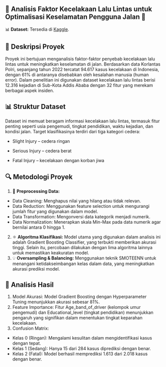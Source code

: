 ## 🚗 **Analisis Faktor Kecelakaan Lalu Lintas untuk Optimalisasi Keselamatan Pengguna Jalan** 🚗 
📊 **Dataset:** Tersedia di [Kaggle](https://acesse.one/essTz).

## 📖 **Deskripsi Proyek**
Proyek ini bertujuan menganalisis faktor-faktor penyebab kecelakaan lalu lintas untuk meningkatkan keselamatan di jalan. Berdasarkan data Korlantas Polri, sepanjang tahun 2022 tercatat 94.617 kasus kecelakaan di Indonesia, dengan 61% di antaranya disebabkan oleh kesalahan manusia (human error). Dalam penelitian ini digunakan dataset kecelakaan lalu lintas berisi 12.316 kejadian di Sub-Kota Addis Ababa dengan 32 fitur yang merekam berbagai aspek insiden.

## 📊 **Struktur Dataset**
Dataset ini memuat beragam informasi kecelakaan lalu lintas, termasuk fitur penting seperti usia pengemudi, tingkat pendidikan, waktu kejadian, dan kondisi jalan. Target klasifikasinya terdiri dari tiga kategori cedera:

- Slight Injury – cedera ringan

- Serious Injury – cedera berat

- Fatal Injury – kecelakaan dengan korban jiwa

## 🔍 **Metodologi Proyek**
1. 🔄 **Preprocessing Data:**
- Data Cleaning: Menghapus nilai yang hilang atau tidak relevan.
- Data Reduction: Menggunakan feature selection untuk mengurangi jumlah fitur yang digunakan dalam model.
- Data Transformation: Mengonversi data kategorik menjadi numerik.
- Data Normalization: Menerapkan skala Min-Max pada data numerik agar bernilai antara 0 hingga 1.
2. ⚛️ **Algoritma Klasifikasi:**
  Model utama yang digunakan dalam analisis ini adalah Gradient Boosting Classifier, yang terbukti memberikan akurasi tinggi. Selain itu, percobaan dilakukan dengan lima algoritma lainnya untuk memastikan keakuratan model.
3. 💡 **Oversampling & Balancing:**
 Menggunakan teknik SMOTEENN untuk menangani ketidakseimbangan kelas dalam data, yang meningkatkan akurasi prediksi model.

## 📝 **Analisis Hasil**
1. Model Akurasi: Model Gradient Boosting dengan Hyperparameter Tuning menunjukkan akurasi sebesar 81%.
2. Feature Importance: Fitur Age_band_of_driver (kelompok umur pengemudi) dan Educational_level (tingkat pendidikan) menunjukkan pengaruh yang signifikan dalam menentukan tingkat keparahan kecelakaan.
3. Confusion Matrix:
- Kelas 0 (Ringan): Mengalami kesulitan dalam mengidentifikasi kasus dengan tepat.
- Kelas 1 (Sedang): Hanya 15 dari 284 kasus diprediksi dengan benar.
- Kelas 2 (Fatal): Model berhasil memprediksi 1.613 dari 2.018 kasus dengan benar.


